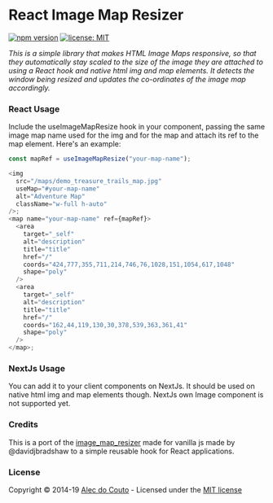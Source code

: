 # React Image Map Resizer

[![npm version](.svg)]()
[![license: MIT](https://img.shields.io/badge/License-MIT-yellow.svg)](https://opensource.org/licenses/MIT)

_This is a simple library that makes HTML Image Maps responsive, so that they automatically stay scaled to the size of the image they are attached to using a React hook and native html img and map elements. It detects the window being resized and updates the co-ordinates of the image map accordingly._

### React Usage

Include the useImageMapResize hook in your component, passing the same image map name used for the img and for the map and attach its ref to the map element. Here's an example:

```js
const mapRef = useImageMapResize("your-map-name");

<img
  src="/maps/demo_treasure_trails_map.jpg"
  useMap="#your-map-name"
  alt="Adventure Map"
  className="w-full h-auto"
/>;
<map name="your-map-name" ref={mapRef}>
  <area
    target="_self"
    alt="description"
    title="title"
    href="/"
    coords="424,777,355,711,214,746,76,1028,151,1054,617,1048"
    shape="poly"
  />
  <area
    target="_self"
    alt="description"
    title="title"
    href="/"
    coords="162,44,119,130,30,378,539,363,361,41"
    shape="poly"
  />
</map>;
```

### NextJs Usage

You can add it to your client components on NextJs. It should be used on native html img and map elements though. NextJs own Image component is not supported yet.

### Credits

This is a port of the [image_map_resizer](https://github.com/davidjbradshaw/image-map-resizer) made for vanilla js made by @davidjbradshaw to a simple reusable hook for React applications.

### License

Copyright &copy; 2014-19 [Alec do Couto](https://github.com/knoka1) - Licensed under the [MIT license](http://opensource.org/licenses/MIT)

<!-- [![NPM]()]() -->
